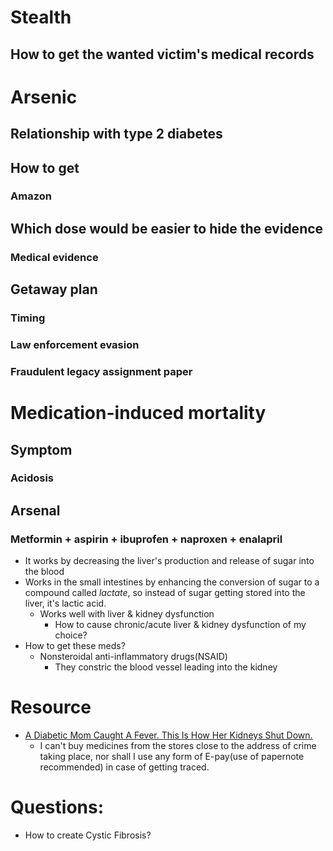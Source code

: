 # Stealth
## How to get the wanted victim's medical records 

# Arsenic
## Relationship with type 2 diabetes
## How to get
### Amazon
## Which dose would be easier to hide the evidence
### Medical evidence
## Getaway plan
### Timing
### Law enforcement evasion
### Fraudulent legacy assignment paper


# Medication-induced mortality
## Symptom
### Acidosis
## Arsenal
### Metformin + aspirin + ibuprofen + naproxen + enalapril
- It works by decreasing the liver's production and release of sugar into the blood
- Works in the small intestines by enhancing the conversion of sugar to a compound called *lactate*, so instead of sugar getting stored into the liver, it's lactic acid.
  - Works well with liver & kidney dysfunction 
    - How to cause chronic/acute liver & kidney dysfunction of my choice?
- How to get these meds?
  - Nonsteroidal anti-inflammatory drugs(NSAID)
    - They constric the blood vessel leading into the kidney

# Resource
- [A Diabetic Mom Caught A Fever. This Is How Her Kidneys Shut Down.](https://www.youtube.com/watch?v=KMI-K1ZbaFw)
  - I can't buy medicines from the stores close to the address of crime taking place, nor shall I use any form of E-pay(use of papernote recommended) in case of getting traced.


# Questions:
- How to create Cystic Fibrosis?